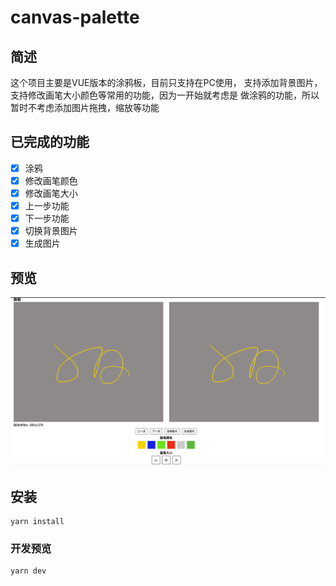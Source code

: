 # canvas-palette

## 简述 
这个项目主要是VUE版本的涂鸦板，目前只支持在PC使用，
支持添加背景图片，支持修改画笔大小颜色等常用的功能，因为一开始就考虑是
做涂鸦的功能，所以暂时不考虑添加图片拖拽，缩放等功能

## 已完成的功能
-[x] 涂鸦
-[x] 修改画笔颜色
-[x] 修改画笔大小
-[x] 上一步功能
-[x] 下一步功能
-[x] 切换背景图片
-[x] 生成图片

## 预览
![img_1.png](img_1.png)

## 安装
```
yarn install
```
### 开发预览
```
yarn dev
```
